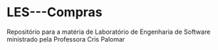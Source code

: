 # LES---Compras
Repositório para a matéria de Laboratório de Engenharia de Software ministrado pela Professora Cris Palomar
